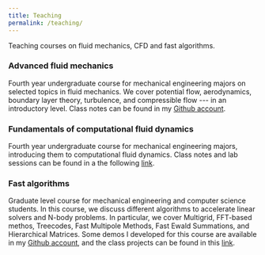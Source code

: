 ```yaml
---
title: Teaching
permalink: /teaching/
---
```

Teaching courses on fluid mechanics, CFD and fast algorithms.

### Advanced fluid mechanics
Fourth year undergraduate course for mechanical engineering majors on selected topics in fluid mechanics. We cover potential flow, aerodynamics, boundary layer theory, turbulence, and compressible flow --- in an introductory level. Class notes can be found in my [Github account](https://github.com/cdcooper84/mec220).

### Fundamentals of computational fluid dynamics
Fourth year undergraduate course for mechanical engineering majors, introducing them to computational fluid dynamics. Class notes and lab sessions can be found in a the following [link](https://github.com/usantamaria/mec223_laboratorios).

### Fast algorithms
Graduate level course for mechanical engineering and computer science students. In this course, we discuss different algorithms to accelerate linear solvers and N-body problems. In particular, we cover Multigrid, FFT-based methos, Treecodes, Fast Multipole Methods, Fast Ewald Summations, and Hierarchical Matrices. Some demos I developed for this course are available in my [Github account](https://github.com/cdcooper84/fast_algorithms), and the class projects can be found in this [link](https://github.com/usantamaria/IPM-407_Fast_algorithms).
